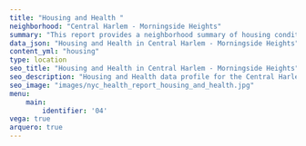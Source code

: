 ```yaml
---
title: "Housing and Health "
neighborhood: "Central Harlem - Morningside Heights"
summary: "This report provides a neighborhood summary of housing conditions and related health outcomes. It also describes population characteristics that can increase vulnerability to housing hazards."
data_json: "Housing and Health in Central Harlem - Morningside Heights"
content_yml: "housing"
type: location
seo_title: "Housing and Health in Central Harlem - Morningside Heights"
seo_description: "Housing and Health data profile for the Central Harlem - Morningside Heights neighborhood of NYC."
seo_image: "images/nyc_health_report_housing_and_health.jpg"
menu:
    main:
        identifier: '04'
vega: true
arquero: true
---
```

